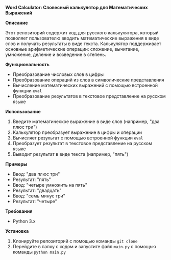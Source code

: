 **Word Calculator: Словесный калькулятор для Математических Выражений**

**Описание**

Этот репозиторий содержит код для русского калькулятора, который позволяет пользователю вводить математические выражения в виде слов и получать результаты в виде текста. Калькулятор поддерживает основные арифметические операции: сложение, вычитание, умножение, деление и возведение в степень.

**Функциональность**

*   Преобразование числовых слов в цифры
*   Преобразование операций из слов в символические представления
*   Вычисление математических выражений с помощью встроенной функции `eval`
*   Преобразование результатов в текстовое представление на русском языке

**Использование**

1.  Введите математическое выражение в виде слов (например, "два плюс три")
2.  Калькулятор преобразует выражение в цифры и операции
3.  Вычисляет результат с помощью встроенной функции `eval`
4.  Преобразует результат в текстовое представление на русском языке
5.  Выводит результат в виде текста (например, "пять")

**Примеры**

*   Ввод: "два плюс три"
*   Результат: "пять"
*   Ввод: "четыре умножить на пять"
*   Результат: "двадцать"
*   Ввод: "семь минус три"
*   Результат: "четыре"

**Требования**

*   Python 3.x

**Установка**

1.  Клонируйте репозиторий с помощью команды `git clone`
2.  Перейдите в папку с кодом и запустите файл `main.py` с помощью команды `python main.py`

